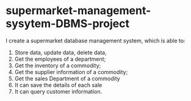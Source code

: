 # supermarket-management-sysytem-DBMS-project
I create a supermarket database management system, which is able to: 
1. Store data, update data, delete data, 
2. Get the employees of a department; 
3. Get the inventory of a commodity; 
4. Get the supplier information of a commodity; 
5. Get the sales Department of a commodity 
6. It can save the details of each sale 
7. It can query customer information.
